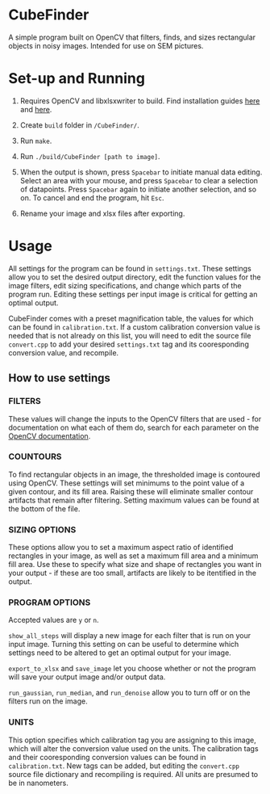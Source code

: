 # CubeFinder
A simple program built on OpenCV that filters, finds, and sizes rectangular objects in noisy images. Intended for use on SEM pictures. 

# Set-up and Running
1. Requires OpenCV and libxlsxwriter to build. Find installation guides [here](https://docs.opencv.org/3.4/d7/d9f/tutorial_linux_install.html) and [here](http://libxlsxwriter.github.io/getting_started.html).

2. Create `build` folder in `/CubeFinder/`. 

3. Run `make`.

4. Run `./build/CubeFinder [path to image]`.

5. When the output is shown, press `Spacebar` to initiate manual data editing. Select an area with your mouse, and press `Spacebar` to clear a selection of datapoints. Press `Spacebar` again to initiate another selection, and so on. To cancel and end the program, hit `Esc`.

6. Rename your image and xlsx files after exporting.

# Usage
All settings for the program can be found in `settings.txt`. These settings allow you to set the desired output directory, edit the function values for the image filters, edit sizing specifications, and change which parts of the program run. Editing these settings per input image is critical for getting an optimal output.

CubeFinder comes with a preset magnification table, the values for which can be found in `calibration.txt`. If a custom calibration conversion value is needed that is not already on this list, you will need to edit the source file `convert.cpp` to add your desired `settings.txt` tag and its cooresponding conversion value, and recompile.

## How to use settings

### FILTERS
These values will change the inputs to the OpenCV filters that are used - for documentation on what each of them do, search for each parameter on the [OpenCV documentation](https://docs.opencv.org/4.x/index.html).

### COUNTOURS
To find rectangular objects in an image, the thresholded image is contoured using OpenCV. These settings will set minimums to the point value of a given contour, and its fill area. Raising these will eliminate smaller contour artifacts that remain after filtering. Setting maximum values can be found at the bottom of the file.

### SIZING OPTIONS
These options allow you to set a maximum aspect ratio of identified rectangles in your image, as well as set a maximum fill area and a minimum fill area. Use these to specify what size and shape of rectangles you want in your output - if these are too small, artifacts are likely to be itentified in the output.

### PROGRAM OPTIONS
Accepted values are `y` or `n`.

`show_all_steps` will display a new image for each filter that is run on your input image. Turning this setting on can be useful to determine which settings need to be altered to get an optimal output for your image.

`export_to_xlsx` and `save_image` let you choose whether or not the program will save your output image and/or output data.

`run_gaussian`, `run_median`, and `run_denoise` allow you to turn off or on the filters run on the image.

### UNITS
This option specifies which calibration tag you are assigning to this image, which will alter the conversion value used on the units. The calibration tags and their cooresponding conversion values can be found in `calibration.txt`. New tags can be added, but editing the `convert.cpp` source file dictionary and recompiling is required. All units are presumed to be in nanometers.

